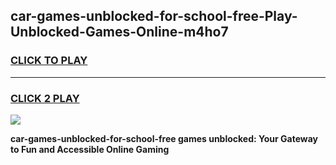 
## car-games-unblocked-for-school-free-Play-Unblocked-Games-Online-m4ho7
<h3>
<a href="https://premium76.site?title=car-games-unblocked-for-school-free&ref=24A">CLICK TO PLAY</a></h3>
<hr>

<h3>
<a href="https://premium76.site?title=car-games-unblocked-for-school-free&ref=24A">CLICK 2 PLAY</a>
  
</h3>

<a href="https://premium76.site?title=car-games-unblocked-for-school-free&ref=24A"><img src="https://clearcache.store/games.png"></a>


**car-games-unblocked-for-school-free games unblocked: Your Gateway to Fun and Accessible Online Gaming**
